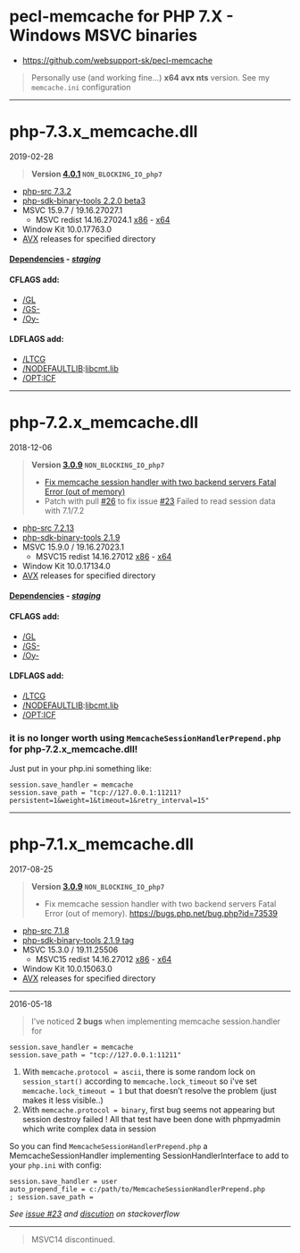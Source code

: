 # pecl-memcache for PHP 7.X - Windows MSVC binaries #
- https://github.com/websupport-sk/pecl-memcache
>Personally use (and working fine...) **x64 avx nts** version.
> See my ```memcache.ini``` configuration

----
# php-7.3.x_memcache.dll
2019-02-28
> **Version [4.0.1](https://github.com/websupport-sk/pecl-memcache/tree/v4.0.1-php73) `NON_BLOCKING_IO_php7`**

- [php-src 7.3.2](https://github.com/php/php-src/tree/php-7.3.2)  
- [php-sdk-binary-tools 2.2.0 beta3](https://github.com/Microsoft/php-sdk-binary-tools/tree/php-sdk-2.2.0beta3)
- MSVC 15.9.7 / 19.16.27027.1
  - MSVC redist 14.16.27024.1 [x86](https://aka.ms/vs/15/release/VC_redist.x86.exe) - [x64](https://aka.ms/vs/15/release/VC_redist.x64.exe)
- Window Kit 10.0.17763.0
- [AVX](https://msdn.microsoft.com/fr-fr/library/jj620901.aspx) releases for specified directory  

#### [Dependencies](https://windows.php.net/downloads/php-sdk/deps/vc15/) - *[staging](https://windows.php.net/downloads/php-sdk/deps/series/)*

#### CFLAGS add:

- [/GL](https://msdn.microsoft.com/en-us/library/0zza0de8.aspx)
- [/GS-](https://msdn.microsoft.com/en-us/library/8dbf701c.aspx)
- [/Oy-](https://msdn.microsoft.com/en-us/library/2kxx5t2c.aspx)

#### LDFLAGS add:

- [/LTCG ](https://msdn.microsoft.com/en-us/library/xbf3tbeh.aspx)
- [/NODEFAULTLIB](https://msdn.microsoft.com/en-us/library/3tz4da4a.aspx):[libcmt.lib ](https://msdn.microsoft.com/en-us/library/abx4dbyh.aspx)
- [/OPT:ICF](https://msdn.microsoft.com/en-us/library/bxwfs976.aspx)

----
# php-7.2.x_memcache.dll
2018-12-06
> **Version [3.0.9](https://github.com/websupport-sk/pecl-memcache/tree/NON_BLOCKING_IO_php7) `NON_BLOCKING_IO_php7`**
>   - [Fix memcache session handler with two backend servers Fatal Error (out of memory)](https://bugs.php.net/bug.php?id=73539)
>   - Patch with pull [#26](https://github.com/websupport-sk/pecl-memcache/pull/26/) to fix issue [#23](https://github.com/websupport-sk/pecl-memcache/issues/23#issuecomment-327702906) Failed to read session data with 7.1/7.2

- [php-src 7.2.13](https://github.com/php/php-src/tree/php-7.2.13)
- [php-sdk-binary-tools 2.1.9](https://github.com/Microsoft/php-sdk-binary-tools/tree/php-sdk-2.1.9)
- MSVC 15.9.0 / 19.16.27023.1
  - MSVC15 redist 14.16.27012 [x86](https://aka.ms/vs/15/release/VC_redist.x86.exe) - [x64](https://aka.ms/vs/15/release/VC_redist.x64.exe)
- Window Kit 10.0.17134.0
- [AVX](https://msdn.microsoft.com/fr-fr/library/jj620901.aspx) releases for specified directory  

#### [Dependencies](https://windows.php.net/downloads/php-sdk/deps/vc15/) - *[staging](https://windows.php.net/downloads/php-sdk/deps/series/)*

#### CFLAGS add:

- [/GL](https://msdn.microsoft.com/en-us/library/0zza0de8.aspx)
- [/GS-](https://msdn.microsoft.com/en-us/library/8dbf701c.aspx)
- [/Oy-](https://msdn.microsoft.com/en-us/library/2kxx5t2c.aspx)

#### LDFLAGS add:

- [/LTCG ](https://msdn.microsoft.com/en-us/library/xbf3tbeh.aspx)
- [/NODEFAULTLIB](https://msdn.microsoft.com/en-us/library/3tz4da4a.aspx):[libcmt.lib ](https://msdn.microsoft.com/en-us/library/abx4dbyh.aspx)
- [/OPT:ICF](https://msdn.microsoft.com/en-us/library/bxwfs976.aspx)
   
### it is no longer worth using ```MemcacheSessionHandlerPrepend.php``` for php-7.2.x_memcache.dll!  
Just put in your php.ini something like:
  ```
  session.save_handler = memcache  
  session.save_path = "tcp://127.0.0.1:11211?persistent=1&weight=1&timeout=1&retry_interval=15"
  ````

----
# php-7.1.x_memcache.dll
2017-08-25
> **Version [3.0.9](https://github.com/websupport-sk/pecl-memcache/tree/NON_BLOCKING_IO_php7) `NON_BLOCKING_IO_php7`**
>   - Fix memcache session handler with two backend servers Fatal Error (out of memory). https://bugs.php.net/bug.php?id=73539

- [php-src 7.1.8](https://github.com/php/php-src/tree/php-7.1.8)
- [php-sdk-binary-tools 2.1.9 tag](https://github.com/Microsoft/php-sdk-binary-tools/tree/php-sdk-2.1.9)
- MSVC 15.3.0 / 19.11.25506
  - MSVC15 redist 14.16.27012 [x86](https://aka.ms/vs/15/release/VC_redist.x86.exe) - [x64](https://aka.ms/vs/15/release/VC_redist.x64.exe)
- Window Kit 10.0.15063.0
- [AVX](https://msdn.microsoft.com/fr-fr/library/jj620901.aspx) releases for specified directory  

----
2016-05-18
> I’ve noticed __2 bugs__ when implementing memcache session.handler for 
```
session.save_handler = memcache
session.save_path = "tcp://127.0.0.1:11211"
```
1. With ```memcache.protocol = ascii```, there is some random lock on ```session_start()``` according to ```memcache.lock_timeout```
so i've set ```memcache.lock_timeout = 1``` but that doesn’t resolve the problem (just makes it less visible..)
2. With ```memcache.protocol = binary```, first bug seems not appearing but session destroy failed !
All that test have been done with phpmyadmin which write complex data in session

So you can find ```MemcacheSessionHandlerPrepend.php``` a MemcacheSessionHandler implementing SessionHandlerInterface to add to your ```php.ini``` with config:
```
session.save_handler = user
auto_prepend_file = c:/path/to/MemcacheSessionHandlerPrepend.php
; session.save_path = 
```
_See [issue #23](https://github.com/websupport-sk/pecl-memcache/issues/23#issuecomment-327702906) and [discution](http://stackoverflow.com/questions/34952502/memcache-for-php7-on-windows/) on stackoverflow_

----
>MSVC14 discontinued.